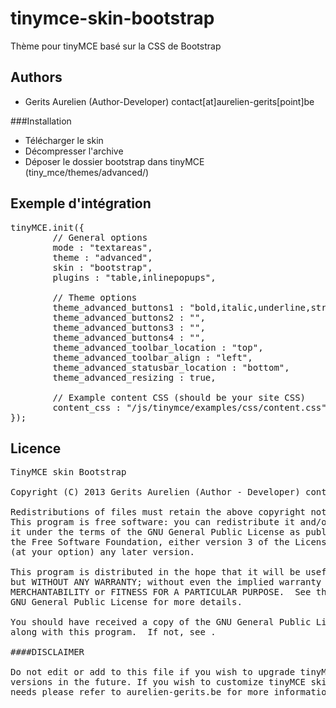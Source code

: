tinymce-skin-bootstrap
======================

Thème pour tinyMCE basé sur la CSS de Bootstrap

Authors
-------

 * Gerits Aurelien (Author-Developer) contact[at]aurelien-gerits[point]be

###Installation
 * Télécharger le skin
 * Décompresser l'archive
 * Déposer le dossier bootstrap dans tinyMCE (tiny_mce/themes/advanced/)


Exemple d'intégration
---------------------
<pre>
tinyMCE.init({
        // General options
        mode : "textareas",
        theme : "advanced",
        skin : "bootstrap",
        plugins : "table,inlinepopups",

        // Theme options
        theme_advanced_buttons1 : "bold,italic,underline,strikethrough,|,justifyleft,justifycenter,justifyright,justifyfull,|,styleselect,formatselect,|,table,removeformat,code",
        theme_advanced_buttons2 : "",
        theme_advanced_buttons3 : "",
        theme_advanced_buttons4 : "",
        theme_advanced_toolbar_location : "top",
        theme_advanced_toolbar_align : "left",
        theme_advanced_statusbar_location : "bottom",
        theme_advanced_resizing : true,

        // Example content CSS (should be your site CSS)
        content_css : "/js/tinymce/examples/css/content.css"
});
</pre>

Licence
------------

<pre>
TinyMCE skin Bootstrap

Copyright (C) 2013 Gerits Aurelien (Author - Developer) contact[at]aurelien-gerits[point]be

Redistributions of files must retain the above copyright notice.
This program is free software: you can redistribute it and/or modify
it under the terms of the GNU General Public License as published by
the Free Software Foundation, either version 3 of the License, or
(at your option) any later version.

This program is distributed in the hope that it will be useful,
but WITHOUT ANY WARRANTY; without even the implied warranty of
MERCHANTABILITY or FITNESS FOR A PARTICULAR PURPOSE.  See the
GNU General Public License for more details.

You should have received a copy of the GNU General Public License
along with this program.  If not, see <http://www.gnu.org/licenses/>.

####DISCLAIMER

Do not edit or add to this file if you wish to upgrade tinyMCE skin Bootstrap to newer
versions in the future. If you wish to customize tinyMCE skin Bootstrap for your
needs please refer to aurelien-gerits.be for more information.
</pre>

